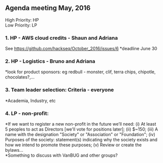 ## Agenda meeting May, 2016

High Priority: HP  
Low Priority: LP

### 1. HP - AWS cloud credits - Shaun and Adriana
See https://github.com/hackseq/October_2016/issues/6
*deadline June 30 
### 2. HP - Logistics - Bruno and Adriana
*look for product sponsors: eg redbull - monster, clif, terra chips, chipotle, chocolates?,...
### 3. Team leader selection: Criteria - everyone  
*Academia, Industry, etc  
### 4. LP - non-profit: 
*If we want to register a new non-profit in the future we’ll need: 
(i) At least 5 peoples to act as Directors [we'll vote for positions later]; 
(ii) $~150; 
(iii) A name with the designation "Society" or "Association" or "Foundation"; 
(iv) Purposes of the society: statement(s) indicating why the society exists and how we intend to promote these purposes; (v) Review or create the bylaws...  
*Something to discuss with VanBUG and other groups?

